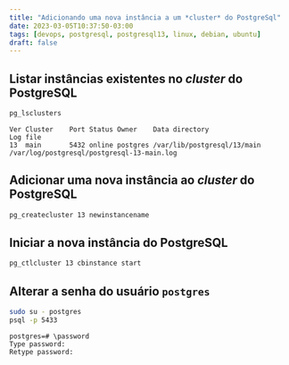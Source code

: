 ```yaml
---
title: "Adicionando uma nova instância a um *cluster* do PostgreSql"
date: 2023-03-05T10:37:50-03:00
tags: [devops, postgresql, postgresql13, linux, debian, ubuntu]
draft: false
---
```


## Listar instâncias existentes no *cluster* do PostgreSQL

```bash
pg_lsclusters
```

```
Ver Cluster    Port Status Owner    Data directory                    Log file
13  main       5432 online postgres /var/lib/postgresql/13/main       /var/log/postgresql/postgresql-13-main.log
```
## Adicionar uma nova instância ao *cluster* do PostgreSQL

```bash
pg_createcluster 13 newinstancename
```
## Iniciar a nova instância do PostgreSQL

```bash
pg_ctlcluster 13 cbinstance start
```

## Alterar a senha do usuário `postgres`

```bash
sudo su - postgres
psql -p 5433
```

```
postgres=# \password
Type password:
Retype password:
```

